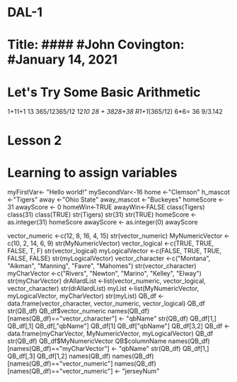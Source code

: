 # DAL-1
# Title: #### #John Covington: #January 14, 2021
# Let's Try Some Basic Arithmetic
1+11+1
13
365/12365/12
12*10
28 + 3828+38
R1+1*(365/12)
6*6= 36
9/3.142
# Lesson 2 ####
# Learning to assign variables 
myFirstVar<- "Hello world!"
mySecondVar<-16 
home <-"Clemson"
h_mascot <-"Tigers"
away <-"Ohio State"
away_mascot <-"Buckeyes"
homeScore <- 31
awayScore <- 0
homeWin<-TRUE
awayWin<-FALSE
class(Tigers)
class(31)
class(TRUE)
str(Tigers)
str(31)
str(TRUE)
homeScore <- as.integer(31)
homeScore
awayScore <- as.integer(0)
awayScore

vector_numeric <-c(12, 8, 16, 4, 15)
str(vector_numeric)
MyNumericVector <-c(10, 2, 14, 6, 9)
str(MyNumericVector)
vector_logical <-c(TRUE, TRUE, FALSE, T, F)
str(vector_logical)
myLogicalVector <-c(FALSE, TRUE, TRUE, FALSE, FALSE)
str(myLogicalVector)
vector_character <-c("Montana", "Aikman", "Manning", "Favre", "Mahomes")
str(vector_character)
myCharVector <-c("Rivers", "Newton", "Marino", "Kelley", "Elway")
str(myCharVector)
drAllardList <-list(vector_numeric, vector_logical, vector_character)
str(drAllardList)
myList <-list(MyNumericVector, myLogicalVector, myCharVector)
str(myList)
QB_df <-data.frame(vector_character, vector_numeric, vector_logical)
QB_df
str(QB_df)
QB_df$vector_numeric
names(QB_df)[names(QB_df)=="vector_character"] <- "qbName"
str(QB_df)
QB_df[1,]
QB_df[,1]
QB_df[,"qbName"]
QB_df[1]
QB_df["qbName"]
QB_df[3,2]
QB_df <-data.frame(myCharVector, MyNumericVector, myLogicalVector)
QB_df
str(QB_df)
QB_df$MyNumericVector
QB$columnName
names(QB_df)[names(QB_df)=="myCharVector"] <- "qbName"
str(QB_df)
QB_df[1,]
QB_df[,3]
QB_df[1,2]
names(QB_df)
names(QB_df)[names(QB_df)=="vector_numeric"]
names(QB_df)[names(QB_df)=="vector_numeric"] <- "jerseyNum"

